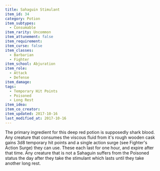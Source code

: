 ```yaml
---
title: Sahaguin Stimulant
item_id: 34
category: Potion
item_subtypes:
  - Consumable
item_rarity: Uncommon
item_attunement: false
item_requirement:
item_curse: false
item_classes:
  - Barbarian
  - Fighter
item_school: Abjuration
item_role:
  - Attack
  - Defense
item_damage:
tags:
  - Temporary Hit Points
  - Poisoned
  - Long Rest
item_idea:
item_co_creator:
item_updated: 2017-10-16
last_modified_at: 2017-10-16
---
```


The primary ingredient for this deep red potion is supposedly shark blood. Any creature that consumes the viscous fluid from it's rough wooden cask gains 3d8 temporary hit points and a single action surge (see Fighter's Action Surge) they can use. These each last for one hour, and expire after that time. Any creature that is not a Sahaguin suffers from the Poisoned status the day after they take the stimulant which lasts until they take another long rest.
